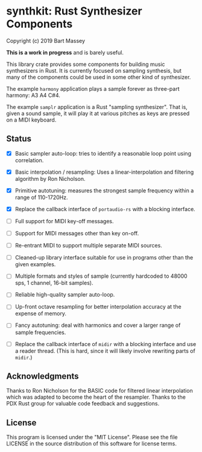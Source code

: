 # synthkit: Rust Synthesizer Components
Copyright (c) 2019 Bart Massey

**This is a work in progress** and is barely useful.

This library crate provides some components for building
music synthesizers in Rust. It is currently focused on
sampling synthesis, but many of the components could be used
in some other kind of synthesizer.

The example `harmony` application plays a sample forever as
three-part harmony: A3 A4 C#4.

The example `samplr` application is a Rust "sampling
synthesizer". That is, given a sound sample, it will play it
at various pitches as keys are pressed on a MIDI keyboard.

## Status

* [x] Basic sampler auto-loop: tries to identify a
  reasonable loop point using correlation.

* [x] Basic interpolation / resampling: Uses a
  linear-interpolation and filtering algorithm by
  Ron Nicholson.

* [x] Primitive autotuning: measures the strongest sample
  frequency within a range of 110-1720Hz.

* [x] Replace the callback interface of `portaudio-rs` with a
  blocking interface.

* [ ] Full support for MIDI key-off messages.

* [ ] Support for MIDI messages other than key on-off.

* [ ] Re-entrant MIDI to support multiple separate MIDI
  sources.

* [ ] Cleaned-up library interface suitable for use in
  programs other than the given examples.

* [ ] Multiple formats and styles of sample (currently hardcoded
  to 48000 sps, 1 channel, 16-bit samples).

* [ ] Reliable high-quality sampler auto-loop.

* [ ] Up-front octave resampling for better interpolation
  accuracy at the expense of memory.

* [ ] Fancy autotuning: deal with harmonics and cover a
  larger range of sample frequencies.

* [ ] Replace the callback interface of `midir` with a
  blocking interface and use a reader thread. (This is hard,
  since it will likely involve rewriting parts of `midir`.)

## Acknowledgments

Thanks to Ron Nicholson for the BASIC code for filtered
linear interpolation which was adapted to become the heart
of the resampler. Thanks to the PDX Rust group for valuable
code feedback and suggestions.

## License

This program is licensed under the "MIT License".  Please
see the file LICENSE in the source distribution of this
software for license terms.

